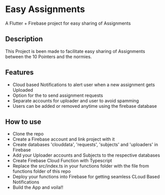 # Easy Assignments

A Flutter + Firebase project for easy sharing of Assignments

## Description

This Project is been made to facilitate easy sharing of Assignments between the 10 Pointers and the normies.  

## Features
- Cloud based Notifications to alert user when a new assignment gets Uploaded
- Option for the to send assignment requests
- Separate accounts for uploader and user to avoid spamming
- Users can be added or removed anytime using the firebase database

## How to use
- Clone the repo
- Create a Firebase account and link project with it
- Create databases 'clouddata', 'requests', 'subjects' and 'uploaders' in Firebase
- Add your Uploader accounts and Subjects to the respective databases
- Create Firebase Cloud Function with Typescript 
- Replace the src/index.ts in your functions folder with the file from functions folder of this repo
- Deploy your functions into Firebase for getting seamless CLoud Based Notifications
- Build the App and voila!!
